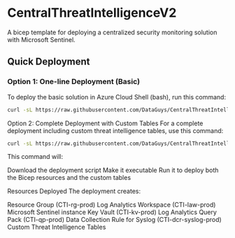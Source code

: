 # CentralThreatIntelligenceV2

A bicep template for deploying a centralized security monitoring solution with Microsoft Sentinel.

## Quick Deployment

### Option 1: One-line Deployment (Basic)

To deploy the basic solution in Azure Cloud Shell (bash), run this command:

```bash
curl -sL https://raw.githubusercontent.com/DataGuys/CentralThreatIntelligenceV2/main/main.bicep > main.bicep && curl -sL https://raw.githubusercontent.com/DataGuys/CentralThreatIntelligenceV2/main/modules/resources.bicep > resources.bicep && mkdir -p modules && mv resources.bicep modules/ && az deployment sub create --location eastus --template-file main.bicep --parameters prefix=CTI environmentName=prod
```

Option 2: Complete Deployment with Custom Tables
For a complete deployment including custom threat intelligence tables, use this command:

```bash
curl -sL https://raw.githubusercontent.com/DataGuys/CentralThreatIntelligenceV2/main/deploy-cti.sh > deploy-cti.sh && chmod +x deploy-cti.sh && ./deploy-cti.sh
```

This command will:

Download the deployment script
Make it executable
Run it to deploy both the Bicep resources and the custom tables

Resources Deployed
The deployment creates:

Resource Group (CTI-rg-prod)
Log Analytics Workspace (CTI-law-prod)
Microsoft Sentinel instance
Key Vault (CTI-kv-prod)
Log Analytics Query Pack (CTI-qp-prod)
Data Collection Rule for Syslog (CTI-dcr-syslog-prod)
Custom Threat Intelligence Tables
